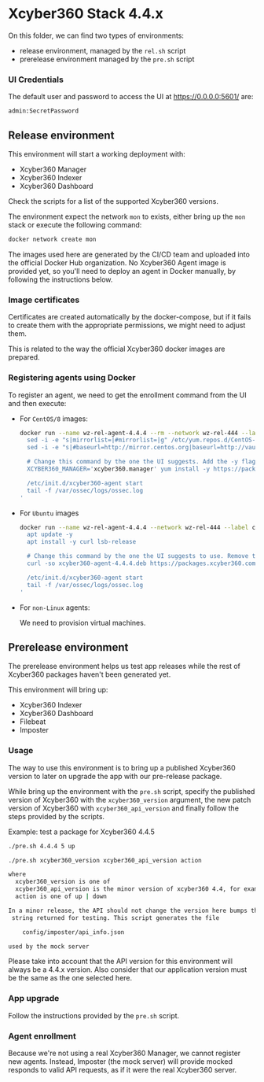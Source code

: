# Xcyber360 Stack 4.4.x

On this folder, we can find two types of environments:

- release environment, managed by the `rel.sh` script
- prerelease environment managed by the `pre.sh` script

### UI Credentials

The default user and password to access the UI at https://0.0.0.0:5601/ are:

```
admin:SecretPassword
```

## Release environment

This environment will start a working deployment with:

- Xcyber360 Manager
- Xcyber360 Indexer
- Xcyber360 Dashboard

Check the scripts for a list of the supported Xcyber360 versions.

The environment expect the network `mon` to exists, either bring up the
`mon` stack or execute the following command:

```bash
docker network create mon
```

The images used here are generated by the CI/CD team and uploaded into
the official Docker Hub organization. No Xcyber360 Agent image is provided yet,
so you'll need to deploy an agent in Docker manually, by following the
instructions below.

### Image certificates

Certificates are created automatically by the docker-compose, but if
it fails to create them with the appropriate permissions, we might need
to adjust them.

This is related to the way the official Xcyber360 docker images are
prepared.

### Registering agents using Docker

To register an agent, we need to get the enrollment command from the
UI and then execute:

- For `CentOS/8` images:

  ```bash
  docker run --name wz-rel-agent-4.4.4 --rm --network wz-rel-444 --label com.docker.compose.project=wz-rel-444 -d centos:8 bash -c '
    sed -i -e "s|mirrorlist=|#mirrorlist=|g" /etc/yum.repos.d/CentOS-*
    sed -i -e "s|#baseurl=http://mirror.centos.org|baseurl=http://vault.centos.org|g" /etc/yum.repos.d/CentOS-*

    # Change this command by the one the UI suggests. Add the -y flag and remove the `sudo`.
    XCYBER360_MANAGER='xcyber360.manager' yum install -y https://packages.xcyber360.com/4.x/yum5/x86_64/xcyber360-agent-4.4.4-1.el5.x86_64.rpm

    /etc/init.d/xcyber360-agent start
    tail -f /var/ossec/logs/ossec.log
  '
  ```

- For `Ubuntu` images

  ```bash
  docker run --name wz-rel-agent-4.4.4 --network wz-rel-444 --label com.docker.compose.project=wz-rel-444 -d ubuntu:20.04 bash -c '
    apt update -y
    apt install -y curl lsb-release

    # Change this command by the one the UI suggests to use. Remove the `sudo`.
    curl -so xcyber360-agent-4.4.4.deb https://packages.xcyber360.com/4.x/apt/pool/main/w/xcyber360-agent/xcyber360-agent_4.4.4-1_amd64.deb && XCYBER360_MANAGER='xcyber360.manager' XCYBER360_AGENT_GROUP='default' dpkg -i ./xcyber360-agent-4.4.4.deb

    /etc/init.d/xcyber360-agent start
    tail -f /var/ossec/logs/ossec.log
  '
  ```

- For `non-Linux` agents:

  We need to provision virtual machines.

## Prerelease environment

The prerelease environment helps us test app releases while the rest of
Xcyber360 packages haven't been generated yet.

This environment will bring up:

- Xcyber360 Indexer
- Xcyber360 Dashboard
- Filebeat
- Imposter

### Usage

The way to use this environment is to bring up a published Xcyber360 version to
later on upgrade the app with our pre-release package.

While bring up the environment with the `pre.sh` script, specify the published
version of Xcyber360 with the `xcyber360_version` argument, the new patch version of
Xcyber360 with `xcyber360_api_version` and finally follow the steps provided by the
scripts.

Example: test a package for Xcyber360 4.4.5

```bash
./pre.sh 4.4.4 5 up
```

```bash
./pre.sh xcyber360_version xcyber360_api_version action

where
  xcyber360_version is one of
  xcyber360_api_version is the minor version of xcyber360 4.4, for example  5 17
  action is one of up | down

In a minor release, the API should not change the version here bumps the API
 string returned for testing. This script generates the file

    config/imposter/api_info.json

used by the mock server
```

Please take into account that the API version for this environment will
always be a 4.4.x version. Also consider that our application version
must be the same as the one selected here.

### App upgrade

Follow the instructions provided by the `pre.sh` script.

### Agent enrollment

Because we're not using a real Xcyber360 Manager, we cannot register new agents.
Instead, Imposter (the mock server) will provide mocked responds to valid API
requests, as if it were the real Xcyber360 server.
